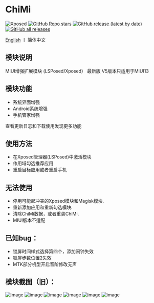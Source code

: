 # ChiMi
![Xposed](https://img.shields.io/badge/-Xposed-green?style=flat&logo=Android&logoColor=white)
[![GitHub Repo stars](https://img.shields.io/github/stars/yonghen/chimi-)](https://github.com/yonghen/chimi-)
[![GitHub release (latest by date)](https://img.shields.io/github/v/release/yonghen/chimi-?label=version)](https://github.com/yonghen/chimi-/releases)
[![GitHub all releases](https://img.shields.io/github/downloads/yonghen/chimi-/total)](https://github.com/yonghen/chimi-/releases)

[English](https://github.com/yonghen/chimi-/blob/master/README_EN.md)  丨 简体中文</b>

## 模块说明 

MIUI增强扩展模块 (LSPosed/Xposed）
最新版 V5版本只适用于MIUI13

## 模块功能
- 系统界面增强
- Android系统增强
- 手机管家增强

查看更新日志和下载使用发现更多功能


## 使用方法
- 在Xposed管理器(LSPosed)中激活模块
- 作用域勾选推荐应用
- 重启目标应用或者重启手机


## 无法使用
- 停用可能起冲突的Xposed模块和Magisk模块.
- 重新添加应用和重新勾选模块.
- 清除ChiMi数据，或者重装ChiMi.
- MIUI版本不适配

## 已知bug：
- 锁屏时间样式选择第四个，添加闹钟失效
- 锁屏步数位置2失效
- MTK部分机型开启音阶修改无声

## 模块截图（旧）：
![image](img/1.jpg)
![image](img/2.png)
![image](img/3.jpg)
![image](img/4.jpg)
![image](img/5.png)
![image](img/6.jpg)
